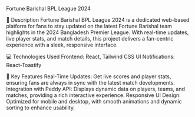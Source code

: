 Fortune Barishal BPL League 2024

📜 Description Fortune Barishal BPL League 2024 is a dedicated web-based
platform for fans to stay updated on the latest Fortune Barishal team highlights
in the 2024 Bangladesh Premier League. With real-time updates, live player
stats, and match details, this project delivers a fan-centric experience with a
sleek, responsive interface.

💻 Technologies Used Frontend: React, Tailwind CSS UI Notifications:
React-Toastify

🌟 Key Features Real-Time Updates: Get live scores and player stats, ensuring
fans are always in sync with the latest match developments. Integration with
Peddy API: Displays dynamic data on players, teams, and matches, providing a
rich interactive experience. Responsive UI Design: Optimized for mobile and
desktop, with smooth animations and dynamic sorting to enhance usability.
